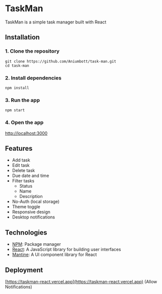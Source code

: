 # TaskMan
TaskMan is a simple task manager built with React

## Installation
### 1. Clone the repository
```
git clone https://github.com/Aniumbott/task-man.git 
cd task-man
```
### 2. Install dependencies
```
npm install
```
### 3. Run the app
```
npm start
```
### 4. Open the app
[http://localhost:3000](http://localhost:3000)

## Features
- Add task
- Edit task
- Delete task
- Due date and time
- Filter tasks
  - Status
  - Name
  - Description
- No-Auth (local storage)
- Theme toggle
- Responsive design
- Desktop notifications

## Technologies
- [NPM](https://www.npmjs.com/): Package manager
- [React](https://reactjs.org/): A JavaScript library for building user interfaces
- [Mantine](https://mantine.dev/): A UI component library for React

## Deployment
[https://taskman-react.vercel.app](https://taskman-react.vercel.app) (Allow Notifications)